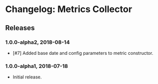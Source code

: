 # Changelog: Metrics Collector

## Releases

### 1.0.0-alpha2, 2018-08-14
- [#7] Added base date and config parameters to metric constructor.

### 1.0.0-alpha1, 2018-07-18
- Initial release.

